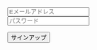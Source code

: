 <div id="login">
  <form method="post" action="https://example.com/hoge/">
    <dl>
      <div><input type="text" name="id" value="" placeholder="Eメールアドレス" /></div>
      <div><input type="password" name="password" value="" placeholder="パスワード" /></div>
    </dl>
    <p><input type="submit" value="サインアップ"></p>
  </form>
</div>
